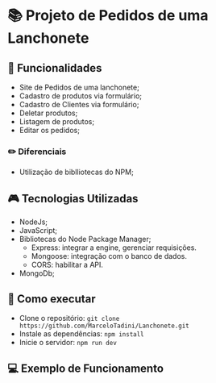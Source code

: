 # :books: Projeto de Pedidos de uma Lanchonete

## :mag_right: Funcionalidades 
* Site de Pedidos de uma lanchonete;
* Cadastro de produtos via formulário;
* Cadastro de Clientes via formulário;
* Deletar produtos;
* Listagem de produtos;
* Editar os pedidos;


### :pencil2: Diferenciais
* Utilização de biblliotecas do NPM;

##  :video_game: Tecnologias Utilizadas 
* NodeJs;
* JavaScript;
* Bibliotecas do Node Package Manager;
  - Express: integrar a engine, gerenciar requisições.
  - Mongoose: integração com o banco de dados.
  - CORS: habilitar a API.
* MongoDb;

## :rocket: Como executar 
* Clone o repositório:
```` git clone https://github.com/MarceloTadini/Lanchonete.git ````
* Instale as dependências: ```` npm install ````
* Inicie o servidor: ```` npm run dev ````

## :computer: Exemplo de Funcionamento
